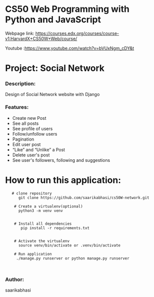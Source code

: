 # CS50 Web Programming with Python and JavaScript

Webpage link: https://courses.edx.org/courses/course-v1:HarvardX+CS50W+Web/course/

Youtube :https://www.youtube.com/watch?v=bVUxNgm_cDY&t

# Project: Social Network

### Description:

Design of Social Network website with Django



### Features:
* Create new Post
* See all posts
* See profile of users
* Follow/unfollow users
* Pagination
* Edit user post
* “Like” and “Unlike” a Post
* Delete user's post 
* See user's followers, following and suggestions

  
# How to run this application:
```
   # clone repository
      git clone https://github.com/saarikabhasi/cs50W-network.git
      
    # Create a virtualenv(optional)
      python3 -m venv venv  
     
      
    # Install all dependencies
       pip install -r requirements.txt
       
      
    # Activate the virtualenv
      source venv/bin/activate or .venv/bin/activate
    
    # Run application
     ./manage.py runserver or python manage.py runserver
     
     
```

### Author:
saarikabhasi
   
